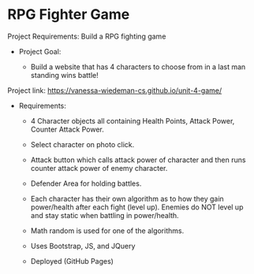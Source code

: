 # RPG Fighter Game 

Project Requirements: Build a RPG fighting game

- Project Goal:  

  - Build a website that has 4 characters to choose from in a last man standing wins battle!
  
 Project link: https://vanessa-wiedeman-cs.github.io/unit-4-game/

- Requirements:

  - 4 Character objects all containing Health Points, Attack Power, Counter Attack Power. 

  - Select character on photo click. 

  - Attack button which calls attack power of character and then runs counter attack power of enemy character. 

  - Defender Area for holding battles.  
  
  - Each character has their own algorithm as to how they gain power/health after each fight (level up). Enemies do NOT level up and stay static when battling in power/health. 
  
  - Math random is used for one of the algorithms.   

  - Uses Bootstrap, JS, and JQuery

  - Deployed (GitHub Pages)


